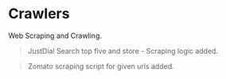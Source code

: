 # Crawlers
Web Scraping and Crawling.


> JustDial Search top five and store - Scraping logic added.

> Zomato scraping script for given urls added.